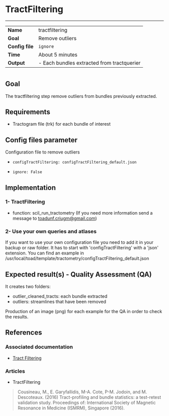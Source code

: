 # TractFiltering
---

|                |                                                       |
|----------------|-------------------------------------------------------|
|**Name**        | tractfiltering                                    |
|**Goal**        | Remove outliers |
|**Config file** | `ignore`|
|**Time**        | About 5 minutes                                         |
|**Output**      | -  Each bundles extracted from tractquerier <br>|

#

## Goal

The tractfiltering step remove outliers from bundles previously extracted.

## Requirements

- Tractogram file (trk) for each bundle of interest

## Config files parameter

Configuration file to remove outliers

- `configTractFiltering: configTractFiltering_default.json`

- `ignore: False`

## Implementation

### 1- TractFiltering

- function: scil_run_tractometry (If you need more information send a message to toadunf.criugm@gmail.com)

### 2- Use your own queries and atlases

If you want to use your own configuration file you need to add it in your backup or raw folder. It has to start with 'configTractFiltering' with a 'json' extension. You can find an example in /usr/local/toad/template/tractometry/configTractFiltering_default.json

## Expected result(s) - Quality Assessment (QA)

It creates two folders:

- outlier_cleaned_tracts: each bundle extracted
- outliers: streamlines that have been removed

Production of an image (png) for each example for the QA in order to check the results.

## References

### Associated documentation

- <a href="http://scil.dinf.usherbrooke.ca/wp-content/papers/cote-etal-ismrm15.pdf" target="_blank">Tract Filtering</a>

### Articles 

- TractFiltering

> Cousineau, M., E. Garyfallidis, M-A. Cote, P-M. Jodoin, and M. Descoteaux. (2016) Tract-profiling and bundle statistics: a test-retest validation study. Proceedings of: International Society of Magnetic Resonance in Medicine (ISMRM), Singapore (2016).


